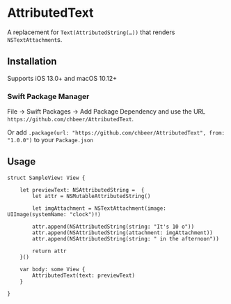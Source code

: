 # AttributedText

A replacement for `Text(AttributedString(…))` that renders `NSTextAttachment`s.

## Installation

Supports iOS 13.0+ and macOS 10.12+

### Swift Package Manager

File -> Swift Packages -> Add Package Dependency and use the URL `https://github.com/chbeer/AttributedText`.

Or add `.package(url: "https://github.com/chbeer/AttributedText", from: "1.0.0")` to your `Package.json`

## Usage

```
struct SampleView: View {
    
    let previewText: NSAttributedString =  {
        let attr = NSMutableAttributedString()
        
        let imgAttachment = NSTextAttachment(image: UIImage(systemName: "clock")!)
        
        attr.append(NSAttributedString(string: "It's 10 o"))
        attr.append(NSAttributedString(attachment: imgAttachment))
        attr.append(NSAttributedString(string: " in the afternoon"))
        
        return attr
    }()

    var body: some View {
        AttributedText(text: previewText)
    }
    
}
```
